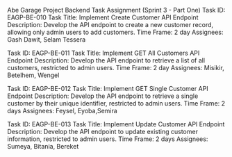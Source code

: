Abe Garage Project Backend Task Assignment (Sprint 3 - Part One)
Task ID: EAGP-BE-010
Task Title: Implement Create Customer API Endpoint
Description: Develop the API endpoint to create a new customer record, allowing only admin users to add customers.
Time Frame: 2 day
Assignees: Gash Dawit, Selam Tessera

Task ID: EAGP-BE-011
Task Title: Implement GET All Customers API Endpoint
Description: Develop the API endpoint to retrieve a list of all customers, restricted to admin users.
Time Frame: 2 day
Assignees: Misikir, Betelhem, Wengel

Task ID: EAGP-BE-012
Task Title: Implement GET Single Customer API Endpoint
Description: Develop the API endpoint to retrieve a single customer by their unique identifier, restricted to admin users.
Time Frame: 2 days
Assignees: Feysel, Eyoba,Semira

Task ID: EAGP-BE-013
Task Title: Implement Update Customer API Endpoint
Description: Develop the API endpoint to update existing customer information, restricted to admin users.
Time Frame: 2 days
Assignees: Sumeya, Bitania, Bereket






